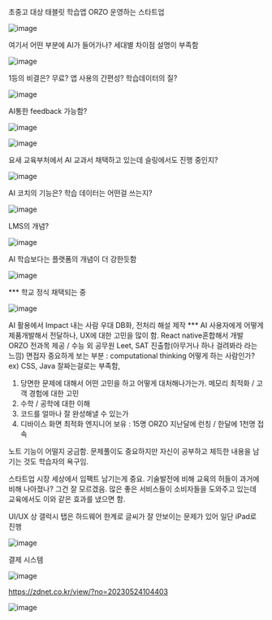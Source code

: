 초중고 대상 태블릿 학습앱 ORZO 운영하는 스타트업

![image](https://github.com/user-attachments/assets/ceb63d4b-3666-4db0-8b81-3dcc4d548ad6)

여기서 어떤 부분에 AI가 들어가나?
세대별 차이점 설명이 부족함

![image](https://github.com/user-attachments/assets/3ede50ac-c97a-433d-9acc-962bd72d0237)

1등의 비결은? 무료? 앱 사용의 간편성? 학습데이터의 질?

![image](https://github.com/user-attachments/assets/5c6b48cd-5820-4867-83b2-976dea3dfbf5)

AI통한 feedback 가능함?

![image](https://github.com/user-attachments/assets/feb2322d-e7f0-476a-b56b-236758b081f0)

![image](https://github.com/user-attachments/assets/bfbce387-81de-4d1c-ac39-76d3dcec0fa7)

요새 교육부처에서 AI 교과서 채택하고 있는데 슬링에서도 진행 중인지?

![image](https://github.com/user-attachments/assets/3792917f-bb5b-4f47-a3d5-5352ff026684)

AI 코치의 기능은? 
학습 데이터는 어떤걸 쓰는지?

![image](https://github.com/user-attachments/assets/f4e0bf9d-1982-4dc0-995b-41609decc32f)

LMS의 개념?

![image](https://github.com/user-attachments/assets/daef44c8-47df-4e74-9aea-31dfd9ade999)

AI 학습보다는 플랫폼의 개념이 더 강한듯함

![image](https://github.com/user-attachments/assets/d49ebcff-62bf-4c8e-a405-db07646aaa89)

*** 학교 정식 채택되는 중

![image](https://github.com/user-attachments/assets/679b1faf-5536-4d57-af65-0b37ce9d94eb)

AI 활용에서 Impact 내는 사람 우대
DB화, 전처리 해설 제작
*** AI 사용자에게 어떻게 제품개발해서 전달하나, UX에 대한 고민을 많이 함.
React native혼합해서 개발
ORZO 전과목 제공 / 수능 외 공무원 Leet, SAT 진출함(아무거나 하나 걸려봐라 라는 느낌)
면접자 중요하게 보는 부분 : computational thinking 어떻게 하는 사람인가? ex) CSS, Java 잘짜는걸로는 부족함,
1. 당면한 문제에 대해서 어떤 고민을 하고 어떻게 대처해나가는가. 메모리 최적화 / 고객 경험에 대한 고민
2. 수학 / 공학에 대한 이해
3. 코드를 얼마나 잘 완성해낼 수 있는가
4. 디바이스 화면 최적화
엔지니어 보유 : 15명
ORZO 지난달에 런칭 / 한달에 1천명 접속

노트 기능이 어떨지 궁금함. 문제풀이도 중요하지만 자신이 공부하고 체득한 내용을 남기는 것도 학습자의 욕구임.

스타트업 시장 세상에서 임팩트 남기는게 중요.
기술발전에 비해 교육의 허들이 과거에 비해 나아졌나? 그건 잘 모르겠음.
많은 좋은 서비스들이 소비자들을 도와주고 있는데
교육에서도 이와 같은 효과를 냈으면 함.

UI/UX 상 갤럭시 탭은 하드웨어 한계로 글씨가 잘 안보이는 문제가 있어 일단 iPad로 진행

![image](https://github.com/user-attachments/assets/8a891c1c-aa1b-41f0-b1c9-c2e17ed8a2a9)

결제 시스템

![image](https://github.com/user-attachments/assets/97ed549b-ecba-4a76-a857-1ad0351ae1aa)

https://zdnet.co.kr/view/?no=20230524104403

![image](https://github.com/user-attachments/assets/6363fdcc-de15-481b-8f83-4ee196aa3f97)


